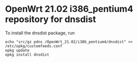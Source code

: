 OpenWrt 21.02 i386_pentium4 repository for dnsdist
========

To install the dnsdist package, run

```
echo "src/gz pdns /OpenWrt_21.02/i386_pentium4/dnsdist" >> /etc/opkg/customfeeds.conf
opkg update
opkg install dnsdist
```

